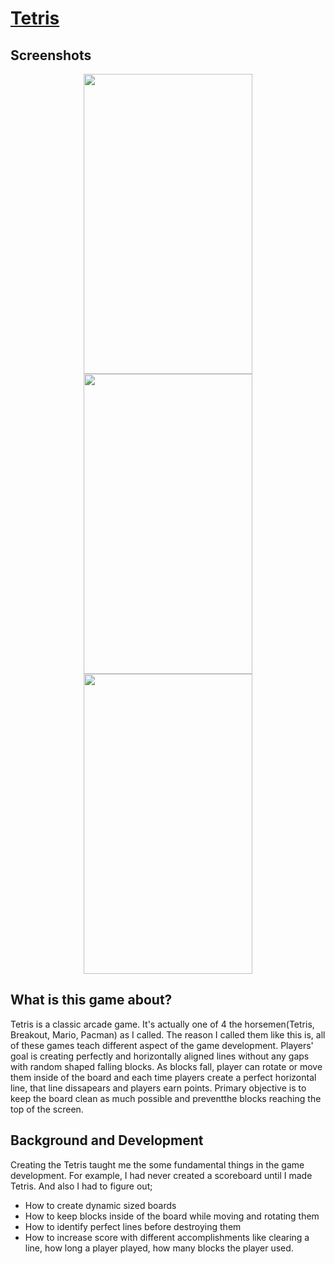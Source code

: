 # [Tetris](https://fikretgezer.itch.io/tetris-game)
## Screenshots
<div align="center">
 
</div>
<div align="center">
 <img src="https://github.com/FikretGezer/TetrisGame/assets/64322071/f8efe8d8-8fbf-4778-ac9d-896dc507ecb9" width="270" height="480">
 <img src="https://github.com/FikretGezer/TetrisGame/assets/64322071/32cf2e2e-1eec-4833-8165-417dad44ea68" width="270" height="480">
 <img src="https://github.com/FikretGezer/TetrisGame/assets/64322071/7278c4bc-fd3b-406b-8652-7ae23e2d4c7b" width="270" height="480"> 
</div>

## What is this game about?
Tetris is a classic arcade game. It's actually one of 4 the horsemen(Tetris, Breakout, Mario, Pacman) as I called. The reason I called them like this is, all of these games teach different aspect of the game development. 
Players' goal is creating perfectly and horizontally aligned lines without any gaps with random shaped falling blocks. As blocks fall, player can rotate or move them inside of the board and each time players create a perfect horizontal line, that line dissapears and players earn points. Primary objective is to keep the board clean as much possible and preventthe blocks reaching the top of the screen.

## Background and Development
Creating the Tetris taught me the some fundamental things in the game development. For example, I had never created a scoreboard until I made Tetris. And also I had to figure out;
* How to create dynamic sized boards
* How to keep blocks inside of the board while moving and rotating them
* How to identify perfect lines before destroying them
* How to increase score with different accomplishments like clearing a line, how long a player played, how many blocks the player used.
